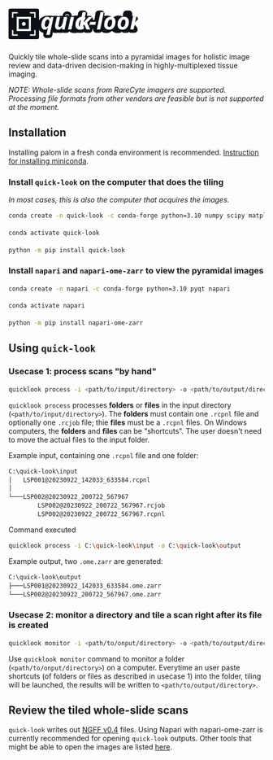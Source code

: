 <h1>
    <img alt="quick-look" height="60" src="quick-look-logo.svg">
</h1>

Quickly tile whole-slide scans into a pyramidal images for holistic image review
and data-driven decision-making in highly-multiplexed tissue imaging.

*NOTE: Whole-slide scans from RareCyte imagers are supported. Processing file
formats from other vendors are feasible but is not supported at the moment.*

## Installation

Installing palom in a fresh conda environment is recommended. [Instruction for
installing miniconda](https://docs.conda.io/en/latest/miniconda.html).

### Install `quick-look` on the computer that does the tiling

*In most cases, this is also the computer that acquires the images.*

```bash
conda create -n quick-look -c conda-forge python=3.10 numpy scipy matplotlib networkx scikit-image=0.19 scikit-learn tifffile zarr pyjnius blessed tqdm fire watchdog joblib pywin32

conda activate quick-look

python -m pip install quick-look
```

### Install `napari` and `napari-ome-zarr` to view the pyramidal images

```bash
conda create -n napari -c conda-forge python=3.10 pyqt napari

conda activate napari

python -m pip install napari-ome-zarr
```

## Using `quick-look`

### Usecase 1: process scans "by hand"

```bash
quicklook process -i <path/to/input/directory> -o <path/to/output/directory>
```

`quicklook process` processes **folders** or **files** in the input directory
(`<path/to/input/directory>`). The **folders** must contain one `.rcpnl` file
and optionally one `.rcjob` file; thie **files** must be a `.rcpnl` files. On
Windows computers, the **folders** and **files** can be "shortcuts". The user
doesn't need to move the actual files to the input folder.

Example input, containing one `.rcpnl` file and one folder:

```cmd
C:\quick-look\input
│   LSP001@20230922_142033_633584.rcpnl
│
└───LSP002@20230922_200722_567967
        LSP002@20230922_200722_567967.rcjob
        LSP002@20230922_200722_567967.rcpnl
```

Command executed

```bash
quicklook process -i C:\quick-look\input -o C:\quick-look\output
```

Example output, two `.ome.zarr` are generated:

```cmd
C:\quick-look\output
├───LSP001@20230922_142033_633584.ome.zarr
└───LSP002@20230922_200722_567967.ome.zarr
```

### Usecase 2: monitor a directory and tile a scan right after its file is created

```bash
quicklook monitor -i <path/to/onput/directory> -o <path/to/output/directory>
```

Use `quicklook monitor` command to monitor a folder (`<path/to/onput/directory>`)
on a computer. Everytime an user paste shortcuts (of folders or files as
described in usecase 1) into the folder, tiling will be launched, the results
will be written to `<path/to/output/directory>`.

## Review the tiled whole-slide scans

`quick-look` writes out [NGFF
v0.4](https://ngff.openmicroscopy.org/0.4/index.html) files. Using Napari with
napari-ome-zarr is currently recommended for opening `quick-look` outputs. Other
tools that might be able to open the images are listed
[here](https://ome.github.io/ome-ngff-tools/).
